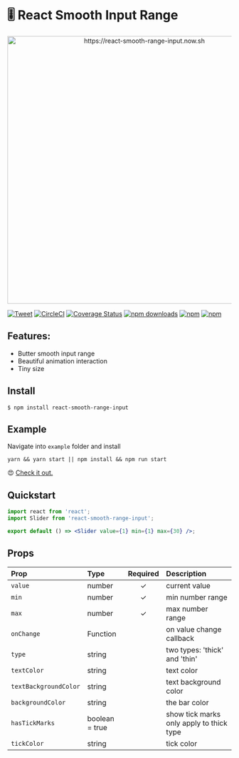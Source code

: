 # 🎚 React Smooth Input Range

<p align="center">
    <a href="https://react-smooth-range-input.now.sh" target="_blank">
        <img width="600" src="https://raw.githubusercontent.com/bluebill1049/react-smooth-range-input/master/example/example.gif" alt="https://react-smooth-range-input.now.sh" />
    </a>
</p>

[![Tweet](https://img.shields.io/twitter/url/http/shields.io.svg?style=social)](https://twitter.com/intent/tweet?text=🎚+React+Smooth+Range+Input&url=https://github.com/bluebill1049/react-smooth-range-input/) [![CircleCI](https://circleci.com/gh/bluebill1049/react-smooth-range-input.svg?style=svg)](https://circleci.com/gh/bluebill1049/react-smooth-range-input) [![Coverage Status](https://coveralls.io/repos/github/bluebill1049/react-smooth-range-input/badge.svg?branch=master)](https://coveralls.io/github/bluebill1049/react-smooth-range-input?branch=master) [![npm downloads](https://img.shields.io/npm/dm/react-smooth-range-input.svg?style=flat-square)](https://www.npmjs.com/package/react-smooth-range-input) [![npm](https://img.shields.io/npm/dt/react-smooth-range-input.svg?style=flat-square)](https://www.npmjs.com/package/react-smooth-range-input) [![npm](https://img.shields.io/npm/l/react-smooth-range-input.svg?style=flat-square)](https://www.npmjs.com/package/react-smooth-range-input)

## Features:

- Butter smooth input range
- Beautiful animation interaction
- Tiny size

## Install

    $ npm install react-smooth-range-input

## Example

Navigate into `example` folder and install

    yarn && yarn start || npm install && npm run start

😍 <a href="https://react-smooth-range-input.now.sh" target="_blank">Check it out.</a>

## Quickstart

```jsx
import react from 'react';
import Slider from 'react-smooth-range-input';

export default () => <Slider value={1} min={1} max={30} />;
```

## Props

| Prop                  | Type           | Required | Description                              |
| :-------------------- | :------------- | :------: | :--------------------------------------- |
| `value`               | number         |    ✓     | current value                            |
| `min`                 | number         |    ✓     | min number range                         |
| `max`                 | number         |    ✓     | max number range                         |
| `onChange`            | Function       |          | on value change callback                 |
| `type`                | string         |          | two types: 'thick' and 'thin'            |
| `textColor`           | string         |          | text color                               |
| `textBackgroundColor` | string         |          | text background color                    |
| `backgroundColor`     | string         |          | the bar color                            |
| `hasTickMarks`        | boolean = true |          | show tick marks only apply to thick type |
| `tickColor`           | string         |          | tick color                               |
